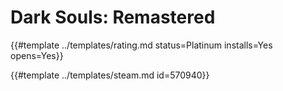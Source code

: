 # Dark Souls: Remastered
<!-- script:Aliases [
    "Dark Souls Remastered"
] -->

{{#template ../templates/rating.md status=Platinum installs=Yes opens=Yes}}

{{#template ../templates/steam.md id=570940}}
